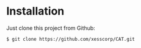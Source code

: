 # Installation

Just clone this project from Github:

    $ git clone https://github.com/xesscorp/CAT.git
